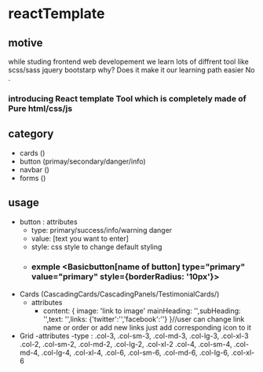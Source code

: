 # reactTemplate

## motive

while studing frontend web developement we learn lots of diffrent tool like scss/sass jquery bootstarp why?
Does it make it our learning path easier No .

### introducing React template Tool which is completely made of Pure html/css/js

## category

- cards ()
- button (primay/secondary/danger/info)
- navbar ()
- forms ()

## usage

- button : attributes
  - type: primary/success/info/warning danger
  - value: [text you want to enter]
  - style: css style to change default styling
  - ### exmple <Basicbutton[name of button] type="primary" value="primary" style={borderRadius: '10px'}>
- Cards (CascadingCards/CascadingPanels/TestimonialCards/)
  - attributes
    - content: { image: 'link to image' mainHeading: '',subHeading: '',text: '',links: {'twitter':'','facebook':''} }//user can change link name
      or order or add new links just add corresponding icon to it
- Grid
  -attributes
   -type : .col-3,
          .col-sm-3,
          .col-md-3,
          .col-lg-3,
          .col-xl-3
          .col-2,
          .col-sm-2,
          .col-md-2,
          .col-lg-2,
          .col-xl-2
          .col-4,
          .col-sm-4,
          .col-md-4,
          .col-lg-4,
          .col-xl-4,
          .col-6,
          .col-sm-6,
          .col-md-6,
          .col-lg-6,
          .col-xl-6
